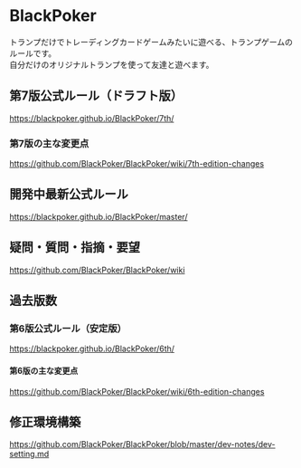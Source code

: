 # BlackPoker

トランプだけでトレーディングカードゲームみたいに遊べる、トランプゲームのルールです。  
自分だけのオリジナルトランプを使って友達と遊べます。

## 第7版公式ルール（ドラフト版）
https://blackpoker.github.io/BlackPoker/7th/

### 第7版の主な変更点
https://github.com/BlackPoker/BlackPoker/wiki/7th-edition-changes

## 開発中最新公式ルール
https://blackpoker.github.io/BlackPoker/master/

## 疑問・質問・指摘・要望
https://github.com/BlackPoker/BlackPoker/wiki

## 過去版数

### 第6版公式ルール（安定版）
https://blackpoker.github.io/BlackPoker/6th/

#### 第6版の主な変更点
https://github.com/BlackPoker/BlackPoker/wiki/6th-edition-changes

## 修正環境構築
https://github.com/BlackPoker/BlackPoker/blob/master/dev-notes/dev-setting.md
